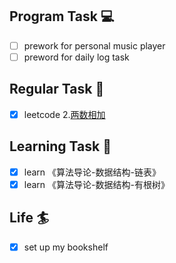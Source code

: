 

## Program Task  💻
- [ ] prework for personal music player
- [ ] preword for daily log task

## Regular Task  🤡
- [x] leetcode 2.[两数相加](https://leetcode-cn.com/problems/add-two-numbers/)

## Learning Task 🎯
- [x] learn 《算法导论-数据结构-链表》
- [x] learn 《算法导论-数据结构-有根树》

## Life 🏄
- [x] set up my bookshelf